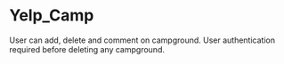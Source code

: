 # Yelp_Camp

User can add, delete and comment on campground.
User authentication required before deleting any campground. 
